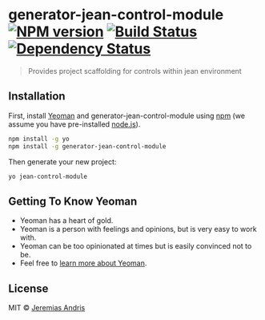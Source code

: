# generator-jean-control-module [![NPM version][npm-image]][npm-url] [![Build Status][travis-image]][travis-url] [![Dependency Status][daviddm-image]][daviddm-url]
> Provides project scaffolding for controls within jean environment

## Installation

First, install [Yeoman](http://yeoman.io) and generator-jean-control-module using [npm](https://www.npmjs.com/) (we assume you have pre-installed [node.js](https://nodejs.org/)).

```bash
npm install -g yo
npm install -g generator-jean-control-module
```

Then generate your new project:

```bash
yo jean-control-module
```

## Getting To Know Yeoman

 * Yeoman has a heart of gold.
 * Yeoman is a person with feelings and opinions, but is very easy to work with.
 * Yeoman can be too opinionated at times but is easily convinced not to be.
 * Feel free to [learn more about Yeoman](http://yeoman.io/).

## License

MIT © [Jeremias Andris](jeremiasandris.de)


[npm-image]: https://badge.fury.io/js/generator-jean-control-module.svg
[npm-url]: https://npmjs.org/package/generator-jean-control-module
[travis-image]: https://travis-ci.org/je-an/generator-jean-control-module.svg?branch=master
[travis-url]: https://travis-ci.org/je-an/generator-jean-control-module
[daviddm-image]: https://david-dm.org/je-an/generator-jean-control-module.svg?theme=shields.io
[daviddm-url]: https://david-dm.org/je-an/generator-jean-control-module
